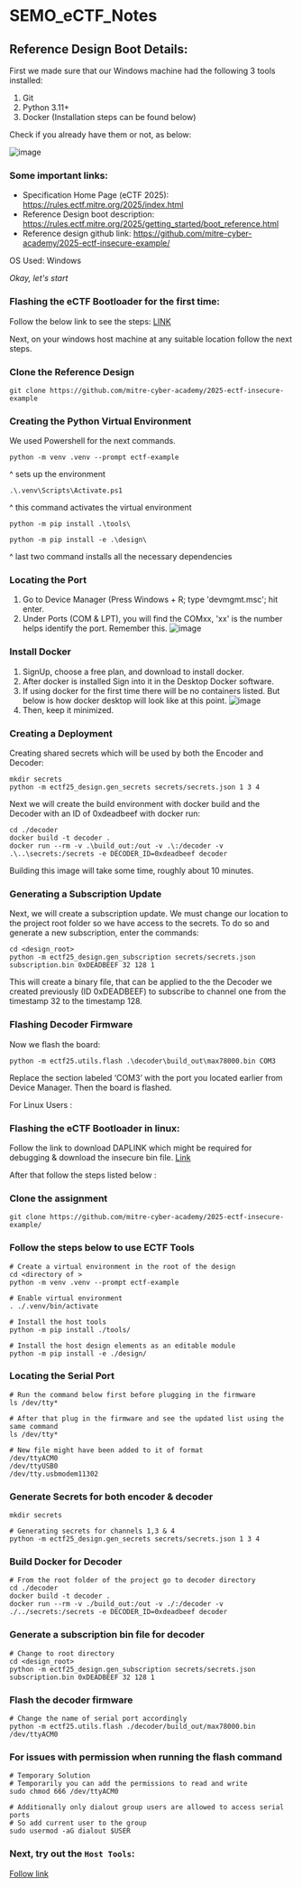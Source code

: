 # SEMO_eCTF_Notes

## Reference Design Boot Details:

First we made sure that our Windows machine had the following 3 tools installed:

1. Git
2. Python 3.11+
3. Docker (Installation steps can be found below)

Check if you already have them or not, as below:

![image](https://github.com/user-attachments/assets/f50216fa-4eef-4aed-8a79-7d8c65598225)

### Some important links:

- Specification Home Page (eCTF 2025): https://rules.ectf.mitre.org/2025/index.html
- Reference Design boot description: https://rules.ectf.mitre.org/2025/getting_started/boot_reference.html
- Reference design github link: https://github.com/mitre-cyber-academy/2025-ectf-insecure-example/

OS Used: Windows

_Okay, let's start_

### Flashing the eCTF Bootloader for the first time:

Follow the below link to see the steps:
[LINK](https://github.com/SartJ/SEMO_eCTF_Notes/tree/main/Reset_A_Board)

Next, on your windows host machine at any suitable location follow the next steps.

### Clone the Reference Design

```
git clone https://github.com/mitre-cyber-academy/2025-ectf-insecure-example
```

### Creating the Python Virtual Environment

We used Powershell for the next commands.

```
python -m venv .venv --prompt ectf-example
```

^ sets up the environment

```
.\.venv\Scripts\Activate.ps1
```

^ this command activates the virtual environment

```
python -m pip install .\tools\
```

```
python -m pip install -e .\design\
```

^ last two command installs all the necessary dependencies

### Locating the Port

1. Go to Device Manager (Press Windows + R; type 'devmgmt.msc'; hit enter.
2. Under Ports (COM & LPT), you will find the COMxx, 'xx' is the number helps identify the port. Remember this.
   ![image](https://github.com/user-attachments/assets/c2841ae8-78bd-450b-9d84-84d962eda18a)

### Install Docker

1. SignUp, choose a free plan, and download to install docker.
2. After docker is installed Sign into it in the Desktop Docker software.
3. If using docker for the first time there will be no containers listed. But below is how docker desktop will look like at this point.
   ![image](https://github.com/user-attachments/assets/b6c42c93-2955-4500-aecd-45f78dd8af7c)
4. Then, keep it minimized.

### Creating a Deployment

Creating shared secrets which will be used by both the Encoder and Decoder:

```
mkdir secrets
python -m ectf25_design.gen_secrets secrets/secrets.json 1 3 4
```

Next we will create the build environment with docker build and the Decoder with an ID of 0xdeadbeef with docker run:

```
cd ./decoder
docker build -t decoder .
docker run --rm -v .\build_out:/out -v .\:/decoder -v .\..\secrets:/secrets -e DECODER_ID=0xdeadbeef decoder
```

Building this image will take some time, roughly about 10 minutes.

### Generating a Subscription Update

Next, we will create a subscription update. We must change our location to the project root folder so we have access to the secrets. To do so and generate a new subscription, enter the commands:

```
cd <design_root>
python -m ectf25_design.gen_subscription secrets/secrets.json subscription.bin 0xDEADBEEF 32 128 1
```

This will create a binary file, that can be applied to the the Decoder we created previously (ID 0xDEADBEEF) to subscribe to channel one from the timestamp 32 to the timestamp 128.

### Flashing Decoder Firmware

Now we flash the board:

```
python -m ectf25.utils.flash .\decoder\build_out\max78000.bin COM3
```

Replace the section labeled ‘COM3’ with the port you located earlier from Device Manager. Then the board is flashed.

For Linux Users :

### Flashing the eCTF Bootloader in linux:

Follow the link to download DAPLINK which might be required for debugging & download the insecure bin file.
[Link](https://rules.ectf.mitre.org/2025/getting_started/boot_reference.html#id1)

After that follow the steps listed below :

### Clone the assignment

```
git clone https://github.com/mitre-cyber-academy/2025-ectf-insecure-example/
```

### Follow the steps below to use ECTF Tools

```
# Create a virtual environment in the root of the design
cd <directory of >
python -m venv .venv --prompt ectf-example

# Enable virtual environment
. ./.venv/bin/activate

# Install the host tools
python -m pip install ./tools/

# Install the host design elements as an editable module
python -m pip install -e ./design/
```

### Locating the Serial Port

```
# Run the command below first before plugging in the firmware
ls /dev/tty*

# After that plug in the firmware and see the updated list using the same command
ls /dev/tty*

# New file might have been added to it of format
/dev/ttyACM0
/dev/ttyUSB0
/dev/tty.usbmodem11302
```

### Generate Secrets for both encoder & decoder

```
mkdir secrets

# Generating secrets for channels 1,3 & 4
python -m ectf25_design.gen_secrets secrets/secrets.json 1 3 4
```

### Build Docker for Decoder

```
# From the root folder of the project go to decoder directory
cd ./decoder
docker build -t decoder .
docker run --rm -v ./build_out:/out -v ./:/decoder -v ./../secrets:/secrets -e DECODER_ID=0xdeadbeef decoder
```

### Generate a subscription bin file for decoder

```
# Change to root directory
cd <design_root>
python -m ectf25_design.gen_subscription secrets/secrets.json subscription.bin 0xDEADBEEF 32 128 1

```

### Flash the decoder firmware

```
# Change the name of serial port accordingly
python -m ectf25.utils.flash ./decoder/build_out/max78000.bin /dev/ttyACM0
```

### For issues with permission when running the flash command

```
# Temporary Solution
# Temporarily you can add the permissions to read and write
sudo chmod 666 /dev/ttyACM0

# Additionally only dialout group users are allowed to access serial ports
# So add current user to the group
sudo usermod -aG dialout $USER

```

### Next, try out the `Host Tools`:

[Follow link](https://github.com/mitre-cyber-academy/2025-ectf-insecure-example/?tab=readme-ov-file#host-tools-1)
